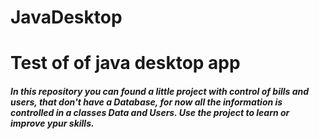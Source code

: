 # JavaDesktop
<H1>Test of of java desktop app</H1>

<h5>In this repository you can found a little project with control of bills and users, that don't have a Database, for now all the information is controlled in a classes Data and Users.
Use the project to learn or improve ypur skills.</h5>
